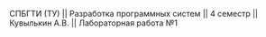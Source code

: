 СПБГТИ (ТУ) || Разработка программных систем || 4 семестр || Кувылькин А.В. || Лабораторная работа №1